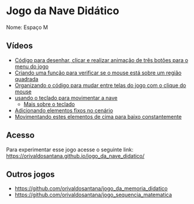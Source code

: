 # Jogo da Nave Didático
Nome: Espaço M

## Vídeos 
* [Código para desenhar, clicar e realizar animação de três botões para o menu do jogo](https://youtu.be/Pk124w9q7jQ)  
* [Criando uma função para verificar se o mouse está sobre um região quadrada](https://youtu.be/HKlq2I-F-OE)
* [Organizando o código para mudar entre telas do jogo com o clique do mouse](https://youtu.be/PYTU8k0niHk)
* [usando o teclado para movimentar a nave](https://youtu.be/nL2wa8niA2c)
  * [Mais sobre o teclado](https://youtu.be/C4KFQqOdLME)
* [Adicionando elementos fixos no cenário ](https://youtu.be/oh2I7vWVrvQ)
* [Movimentando estes elementos de cima para baixo constantemente](https://youtu.be/0JZhE2V4Esw)

## Acesso 
Para experimentar esse jogo acesse o seguinte link: https://orivaldosantana.github.io/jogo_da_nave_didatico/ 

## Outros jogos 
* https://github.com/orivaldosantana/jogo_da_memoria_didatico
* https://github.com/orivaldosantana/jogo_sequencia_matematica